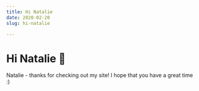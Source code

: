 ```yaml
---
title: Hi Natalie
date: 2020-02-20
slug: hi-natalie

---
```

# Hi Natalie 🎉

Natalie - thanks for checking out my site! I hope that you have a great time :)
